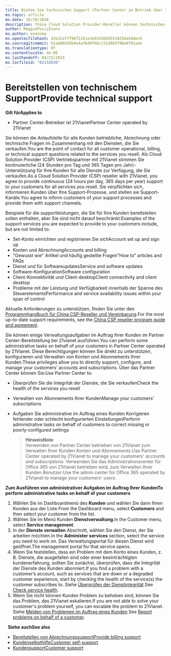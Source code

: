 ```yaml
---
title: Bieten Sie technischen Support (Partner Center im Betrieb über 21Vianet)
ms.topic: article
ms.date: 10/29/2018
description: China Cloud Solution Provider-Reseller können technischen Support für ihre Kunden bereitstellen.
author: MaggiePucciEvans
ms.author: evansma
ms.openlocfilehash: d3e32af7f96f2261e3e03550dd5519258a58dec6
ms.sourcegitcommit: b1ab80345b4e4af649fb8cc51d96d798e0791ade
ms.translationtype: HT
ms.contentlocale: de-DE
ms.lasthandoff: 04/23/2019
ms.locfileid: "62132630"
---
```

# <a name="provide-technical-support"></a><span data-ttu-id="1574b-103">Bereitstellen von technischem Support</span><span class="sxs-lookup"><span data-stu-id="1574b-103">Provide technical support</span></span>

<span data-ttu-id="1574b-104">**Gilt für**</span><span class="sxs-lookup"><span data-stu-id="1574b-104">**Applies to**</span></span>

-   <span data-ttu-id="1574b-105">Partner Center-Betreiber ist 21Vianet</span><span class="sxs-lookup"><span data-stu-id="1574b-105">Partner Center operated by 21Vianet</span></span>

<span data-ttu-id="1574b-106">Sie können die Anlaufstelle für alle Kunden betriebliche, Abrechnung oder technische Fragen im Zusammenhang mit den Diensten, die Sie verkaufen.</span><span class="sxs-lookup"><span data-stu-id="1574b-106">You are the point of contact for all customer operational, billing, or technical support questions related to the services you resell.</span></span> <span data-ttu-id="1574b-107">Als Cloud Solution Provider (CSP) Vertriebspartner mit 21Vianet stimmen Sie kontinuierliche (24 Stunden pro Tag und 365 Tagen pro Jahr)-Unterstützung für Ihre Kunden für alle Dienste zur Verfügung, die Sie verkaufen.</span><span class="sxs-lookup"><span data-stu-id="1574b-107">As a Cloud Solution Provider (CSP) reseller with 21Vianet, you agree to provide continuous (24 hours per day, 365 days per year) support to your customers for all services you resell.</span></span> <span data-ttu-id="1574b-108">Sie verpflichten sich, informieren Kunden über Ihre Support-Prozesse, und stellen sie Support-Kanäle.</span><span class="sxs-lookup"><span data-stu-id="1574b-108">You agree to inform customers of your support processes and provide them with support channels.</span></span>  

<span data-ttu-id="1574b-109">Beispiele für die supportleistungen, die Sie für Ihre Kunden bereitstellen sollen enthalten, aber Sie sind nicht darauf beschränkt:</span><span class="sxs-lookup"><span data-stu-id="1574b-109">Examples of the support services you are expected to provide to your customers include, but are not limited to:</span></span>
 
-   <span data-ttu-id="1574b-110">Set-Konto einrichten und registrieren Sie sich</span><span class="sxs-lookup"><span data-stu-id="1574b-110">Account set up and sign up</span></span> 
-   <span data-ttu-id="1574b-111">Konten und Abrechnung</span><span class="sxs-lookup"><span data-stu-id="1574b-111">Accounts and billing</span></span> 
-   <span data-ttu-id="1574b-112">"Gewusst wie" Artikel und häufig gestellte Fragen</span><span class="sxs-lookup"><span data-stu-id="1574b-112">"How to” articles and FAQs</span></span> 
-   <span data-ttu-id="1574b-113">Dienst und für Softwareupdates</span><span class="sxs-lookup"><span data-stu-id="1574b-113">Service and software updates</span></span> 
-   <span data-ttu-id="1574b-114">Software-Konfiguration</span><span class="sxs-lookup"><span data-stu-id="1574b-114">Software configuration</span></span> 
-   <span data-ttu-id="1574b-115">Client-Konnektivität und Client-desktop</span><span class="sxs-lookup"><span data-stu-id="1574b-115">Client connectivity and client desktop</span></span>
-   <span data-ttu-id="1574b-116">Probleme mit der Leistung und Verfügbarkeit innerhalb der Spanne des Steuerelements</span><span class="sxs-lookup"><span data-stu-id="1574b-116">Performance and service availability issues within your span of control</span></span> 

<span data-ttu-id="1574b-117">Aktuelle Anforderungen zu unterstützen, finden Sie unter den [Programmhandbuch für China CSP-Reseller und Vereinbarung](csp-program-guide-and-agreements.md).</span><span class="sxs-lookup"><span data-stu-id="1574b-117">For the most up-to-date support requirements, see the [China CSP reseller program guide and agreement](csp-program-guide-and-agreements.md).</span></span>

<span data-ttu-id="1574b-118">Sie können einige Verwaltungsaufgaben im Auftrag Ihrer Kunden im Partner Center-Bereitstellung bei 21vianet ausführen.</span><span class="sxs-lookup"><span data-stu-id="1574b-118">You can perform some administrative tasks on behalf of your customers in Partner Center operated by 21Vianet.</span></span> <span data-ttu-id="1574b-119">Diese Berechtigungen können Sie direkt zu unterstützen, konfigurieren und Verwalten von Konten und Abonnements Ihrer Kunden.</span><span class="sxs-lookup"><span data-stu-id="1574b-119">These privileges allow you to directly support, configure, and manage your customers’ accounts and subscriptions.</span></span> <span data-ttu-id="1574b-120">Über das Partner Center können Sie:</span><span class="sxs-lookup"><span data-stu-id="1574b-120">Use Partner Center to:</span></span>

-   <span data-ttu-id="1574b-121">Überprüfen Sie die Integrität der Dienste, die Sie verkaufen</span><span class="sxs-lookup"><span data-stu-id="1574b-121">Check the health of the services you resell</span></span>
-   <span data-ttu-id="1574b-122">Verwalten von Abonnements Ihrer Kunden</span><span class="sxs-lookup"><span data-stu-id="1574b-122">Manage your customers' subscriptions</span></span>
-   <span data-ttu-id="1574b-123">Aufgaben Sie administrative im Auftrag eines Kunden Korrigieren fehlender oder schlecht konfigurierten Einstellungen</span><span class="sxs-lookup"><span data-stu-id="1574b-123">Perform administrative tasks on behalf of customers to correct missing or poorly-configured settings</span></span>

    ><span data-ttu-id="1574b-124">**Hinweis**</span><span class="sxs-lookup"><span data-stu-id="1574b-124">**Note**</span></span><br><span data-ttu-id="1574b-125">Verwenden von Partner Center betrieben von 21Vianet zum Verwalten Ihrer Kunden *Konten und Abonnements*.</span><span class="sxs-lookup"><span data-stu-id="1574b-125">Use Partner Center operated by 21Vianet to manage your customers' *accounts and subscriptions*.</span></span> <span data-ttu-id="1574b-126">Verwenden Sie das Administrationscenter für Office 365 von 21Vianet betrieben wird, zum Verwalten Ihrer Kunden *Benutzer*.</span><span class="sxs-lookup"><span data-stu-id="1574b-126">Use the admin center for Office 365 operated by 21Vianet to manage your customers' *users*.</span></span> 

<span data-ttu-id="1574b-127">**Zum Ausführen von administrativer Aufgaben im Auftrag Ihrer Kunden**</span><span class="sxs-lookup"><span data-stu-id="1574b-127">**To perform administrative tasks on behalf of your customers**</span></span>

1.  <span data-ttu-id="1574b-128">Wählen Sie im Dashboardmenü des **Kunden** und wählen Sie dann Ihren Kunden aus der Liste.</span><span class="sxs-lookup"><span data-stu-id="1574b-128">From the Dashboard menu, select **Customers** and then select your customer from the list.</span></span>
2.  <span data-ttu-id="1574b-129">Wählen Sie im Menü Kunden **Dienstverwaltung**.</span><span class="sxs-lookup"><span data-stu-id="1574b-129">In the Customer menu, select **Service management**.</span></span>
3.  <span data-ttu-id="1574b-130">In der **Dienste verwalten** Abschnitt, wählen Sie den Dienst, der Sie arbeiten möchten.</span><span class="sxs-lookup"><span data-stu-id="1574b-130">In the **Administer services** section, select the service you need to work on.</span></span> <span data-ttu-id="1574b-131">Das Verwaltungsportal für diesen Dienst wird geöffnet.</span><span class="sxs-lookup"><span data-stu-id="1574b-131">The management portal for that service opens.</span></span>
4.  <span data-ttu-id="1574b-132">Wenn Sie feststellen, dass ein Problem mit dem Konto eines Kunden, z. B. Dienste, die ausgefallen sind oder einer beeinträchtigten kundenerfahrung, sollten Sie zunächst, überprüfen, dass die Integrität der Dienste des Kunden abonniert.</span><span class="sxs-lookup"><span data-stu-id="1574b-132">If you find a problem with a customer’s account, such as services that are down or a degraded customer experience, start by checking the health of the service(s) the customer subscribes to.</span></span> <span data-ttu-id="1574b-133">Siehe [Überprüfen der Dienstintegrität](check-service-health.md).</span><span class="sxs-lookup"><span data-stu-id="1574b-133">See [Check service health](check-service-health.md).</span></span>
5.  <span data-ttu-id="1574b-134">Wenn Sie nicht können Kunden Problem zu beheben sind, können Sie das Problem, das 21Vianet eskalieren.</span><span class="sxs-lookup"><span data-stu-id="1574b-134">If you are not able to solve your customer's problem yourself, you can escalate the problem to 21Vianet.</span></span> <span data-ttu-id="1574b-135">Siehe [Melden von Problemen im Auftrag eines Kunden](report-problems-on-behalf-of-a-customer.md).</span><span class="sxs-lookup"><span data-stu-id="1574b-135">See [Report problems on behalf of a customer](report-problems-on-behalf-of-a-customer.md).</span></span>

 
<span data-ttu-id="1574b-136">**Siehe auch**</span><span class="sxs-lookup"><span data-stu-id="1574b-136">**See also**</span></span>

-   [<span data-ttu-id="1574b-137">Bereitstellen von Abrechnungssupport</span><span class="sxs-lookup"><span data-stu-id="1574b-137">Provide billing support</span></span>](provide-billing-support.md)
-   [<span data-ttu-id="1574b-138">Kundenselbsthilfe</span><span class="sxs-lookup"><span data-stu-id="1574b-138">Customer self-support</span></span>](customer-self-support.md)
-   [<span data-ttu-id="1574b-139">Kundensupport</span><span class="sxs-lookup"><span data-stu-id="1574b-139">Customer support</span></span>](customer-support.md)


 




